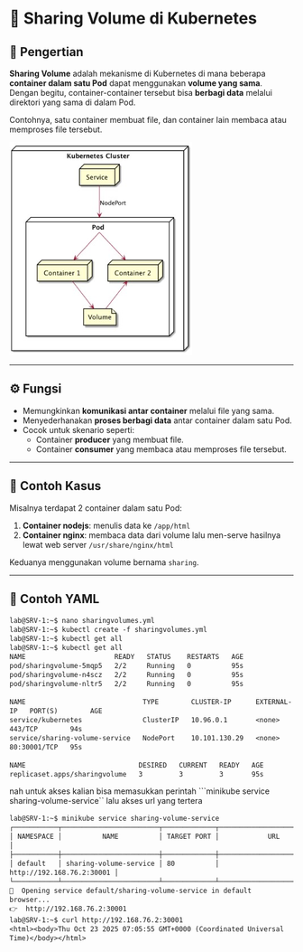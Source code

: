 # 📂 Sharing Volume di Kubernetes

## 🧩 Pengertian
**Sharing Volume** adalah mekanisme di Kubernetes di mana beberapa **container dalam satu Pod** dapat menggunakan **volume yang sama**.  
Dengan begitu, container-container tersebut bisa **berbagi data** melalui direktori yang sama di dalam Pod.

Contohnya, satu container membuat file, dan container lain membaca atau memproses file tersebut.

![Architecture](../images/sharingvolume.jpg)

---

## ⚙️ Fungsi
- Memungkinkan **komunikasi antar container** melalui file yang sama.  
- Menyederhanakan **proses berbagi data** antar container dalam satu Pod.  
- Cocok untuk skenario seperti:
  - Container **producer** yang membuat file.
  - Container **consumer** yang membaca atau memproses file tersebut.

---

## 🧱 Contoh Kasus
Misalnya terdapat 2 container dalam satu Pod:
1. **Container nodejs**: menulis data ke `/app/html`
2. **Container nginx**: membaca data dari volume lalu men-serve hasilnya lewat web server `/usr/share/nginx/html`

Keduanya menggunakan volume bernama `sharing`.

---

## 📝 Contoh YAML
```
lab@SRV-1:~$ nano sharingvolumes.yml
lab@SRV-1:~$ kubectl create -f sharingvolumes.yml
lab@SRV-1:~$ kubectl get all
lab@SRV-1:~$ kubectl get all
NAME                      READY   STATUS    RESTARTS   AGE
pod/sharingvolume-5mqp5   2/2     Running   0          95s
pod/sharingvolume-n4scz   2/2     Running   0          95s
pod/sharingvolume-nltr5   2/2     Running   0          95s

NAME                             TYPE        CLUSTER-IP      EXTERNAL-IP   PORT(S)        AGE
service/kubernetes               ClusterIP   10.96.0.1       <none>        443/TCP        94s
service/sharing-volume-service   NodePort    10.101.130.29   <none>        80:30001/TCP   95s

NAME                            DESIRED   CURRENT   READY   AGE
replicaset.apps/sharingvolume   3         3         3       95s
```
nah untuk akses kalian bisa memasukkan perintah ```minikube service sharing-volume-service`` lalu akses url yang tertera
```
lab@SRV-1:~$ minikube service sharing-volume-service
┌───────────┬────────────────────────┬─────────────┬───────────────────────────┐
│ NAMESPACE │          NAME          │ TARGET PORT │            URL            │
├───────────┼────────────────────────┼─────────────┼───────────────────────────┤
│ default   │ sharing-volume-service │ 80          │ http://192.168.76.2:30001 │
└───────────┴────────────────────────┴─────────────┴───────────────────────────┘
🎉  Opening service default/sharing-volume-service in default browser...
👉  http://192.168.76.2:30001
lab@SRV-1:~$ curl http://192.168.76.2:30001
<html><body>Thu Oct 23 2025 07:05:55 GMT+0000 (Coordinated Universal Time)</body></html>
```
